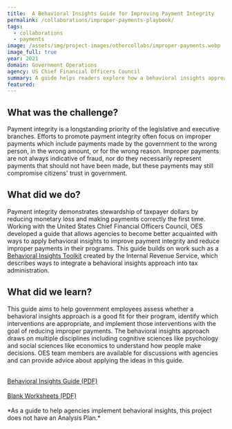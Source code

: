 ```yaml
---
title:  A Behavioral Insights Guide for Improving Payment Integrity
permalink: /collaborations/improper-payments-playbook/
tags:
  - collaborations
  - payments
image: /assets/img/project-images/othercollabs/improper-payments.webp
image_full: true
year: 2021
domain: Government Operations
agency: US Chief Financial Officers Council
summary: A guide helps readers explore how a behavioral insights approach can reduce improper payments.
featured: 
---
```

## What was the challenge? 

Payment integrity is a longstanding priority of the legislative and executive branches. Efforts to promote payment integrity often focus on improper payments which include payments made by the government to the wrong person, in the wrong amount, or for the wrong reason. Improper payments are not always indicative of fraud, nor do they necessarily represent payments that should not have been made, but these payments may still compromise citizens' trust in government. 

## What did we do? 

Payment integrity demonstrates stewardship of taxpayer dollars by reducing monetary loss and making payments correctly the first time. Working with the United States Chief Financial Officers Council, OES developed a guide that allows agencies to become better acquainted with ways to apply behavioral insights to improve payment integrity and reduce improper payments in their programs. This guide builds on work such as a <a href="https://www.irs.gov/pub/irs-soi/17rpirsbehavioralinsights.pdf" target="_blank">Behavioral Insights Toolkit</a> created by the Internal Revenue Service, which describes ways to integrate a behavioral insights approach into tax administration. 

## What did we learn?

This guide aims to help government employees assess whether a behavioral insights approach is a good fit for their program, identify which interventions are appropriate, and implement those interventions with the goal of reducing improper payments.  The behavioral insights approach draws on multiple disciplines including cognitive sciences like psychology and social sciences like economics to understand how people make decisions. OES team members are available for discussions with agencies and can provide advice about applying the ideas in this guide. 

<br>
<a class="usa-button" href="https://oes.gsa.gov/assets/publications/BIGuide-for-Improving-Payment-Integrity-final.pdf" target="_blank">Behavioral Insights Guide (PDF)</a>
<br><br>
<a class="usa-button" href="https://oes.gsa.gov/assets/publications/BIGuide-for-Improving-Payment-Integrity-worksheets.pdf" target="_blank">Blank Worksheets (PDF)</a>
<br><br>
*As a guide to help agencies implement behavioral insights, this project does not have an Analysis Plan.* 
